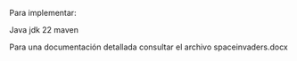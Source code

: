 Para implementar:

Java jdk 22 maven

Para una documentación detallada consultar el archivo spaceinvaders.docx
